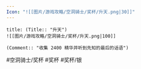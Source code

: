 ```yaml
---
Icon: "![[图片/游戏攻略/空洞骑士/奖杯/升天.png|30]]"
---
```

```ad-common-silver-trophy
title: (Title:: "升天")
![[图片/游戏攻略/空洞骑士/奖杯/升天.png|100]]

(Comment:: "收集 2400 精华并听到先知的最后的话语")
```

#空洞骑士/奖杯 #奖杯 #奖杯/银
